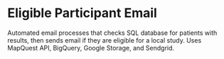 ﻿# Eligible Participant Email
 Automated email processes that checks SQL database for patients with results, then sends email if they are eligible for a local study. Uses MapQuest API, BigQuery, Google Storage, and Sendgrid.
